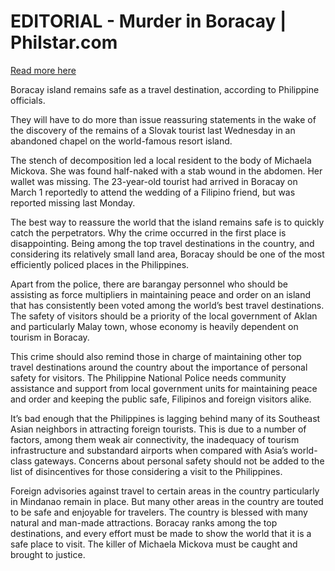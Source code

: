 # EDITORIAL - Murder in Boracay | Philstar.com

[Read more here](https://www.philstar.com/opinion/2025/03/14/2428211/editorial-murder-boracay)

Boracay island remains safe as a travel destination, according to Philippine officials.

They will have to do more than issue reassuring statements in the wake of the discovery of the remains of a Slovak tourist last Wednesday in an abandoned chapel on the world-famous resort island.

The stench of decomposition led a local resident to the body of Michaela Mickova. She was found half-naked with a stab wound in the abdomen. Her wallet was missing. The 23-year-old tourist had arrived in Boracay on March 1 reportedly to attend the wedding of a Filipino friend, but was reported missing last Monday.

The best way to reassure the world that the island remains safe is to quickly catch the perpetrators. Why the crime occurred in the first place is disappointing. Being among the top travel destinations in the country, and considering its relatively small land area, Boracay should be one of the most efficiently policed places in the Philippines.

Apart from the police, there are barangay personnel who should be assisting as force multipliers in maintaining peace and order on an island that has consistently been voted among the world’s best travel destinations. The safety of visitors should be a priority of the local government of Aklan and particularly Malay town, whose economy is heavily dependent on tourism in Boracay.

This crime should also remind those in charge of maintaining other top travel destinations around the country about the importance of personal safety for visitors. The Philippine National Police needs community assistance and support from local government units for maintaining peace and order and keeping the public safe, Filipinos and foreign visitors alike.

It’s bad enough that the Philippines is lagging behind many of its Southeast Asian neighbors in attracting foreign tourists. This is due to a number of factors, among them weak air connectivity, the inadequacy of tourism infrastructure and substandard airports when compared with Asia’s world-class gateways. Concerns about personal safety should not be added to the list of disincentives for those considering a visit to the Philippines.

Foreign advisories against travel to certain areas in the country particularly in Mindanao remain in place. But many other areas in the country are touted to be safe and enjoyable for travelers. The country is blessed with many natural and man-made attractions. Boracay ranks among the top destinations, and every effort must be made to show the world that it is a safe place to visit. The killer of Michaela Mickova must be caught and brought to justice.
